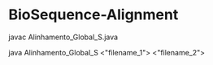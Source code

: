 # BioSequence-Alignment

javac Alinhamento_Global_S.java

java Alinhamento_Global_S <"filename_1"> <"filename_2">
